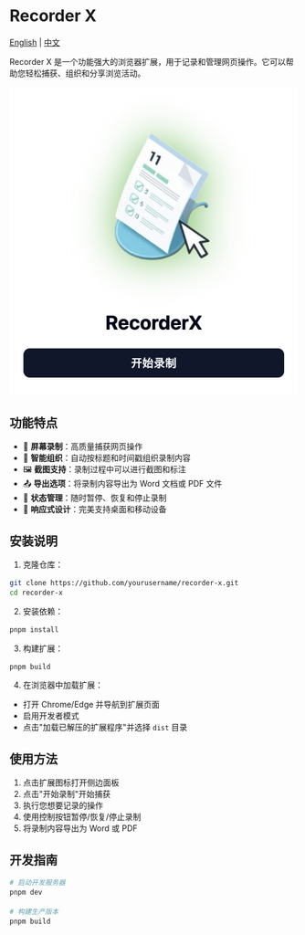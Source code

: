 # Recorder X

[English](README.md#english) | [中文](#chinese)

Recorder X 是一个功能强大的浏览器扩展，用于记录和管理网页操作。它可以帮助您轻松捕获、组织和分享浏览活动。

![Recorder X 截图](assets/image.png)

## 功能特点

- 🎥 **屏幕录制**：高质量捕获网页操作
- 📝 **智能组织**：自动按标题和时间戳组织录制内容
- 🖼️ **截图支持**：录制过程中可以进行截图和标注
- 📤 **导出选项**：将录制内容导出为 Word 文档或 PDF 文件
- 🔄 **状态管理**：随时暂停、恢复和停止录制
- 📱 **响应式设计**：完美支持桌面和移动设备

## 安装说明

1. 克隆仓库：
```bash
git clone https://github.com/yourusername/recorder-x.git
cd recorder-x
```

2. 安装依赖：
```bash
pnpm install
```

3. 构建扩展：
```bash
pnpm build
```

4. 在浏览器中加载扩展：
- 打开 Chrome/Edge 并导航到扩展页面
- 启用开发者模式
- 点击"加载已解压的扩展程序"并选择 `dist` 目录

## 使用方法

1. 点击扩展图标打开侧边面板
2. 点击"开始录制"开始捕获
3. 执行您想要记录的操作
4. 使用控制按钮暂停/恢复/停止录制
5. 将录制内容导出为 Word 或 PDF

## 开发指南

```bash
# 启动开发服务器
pnpm dev

# 构建生产版本
pnpm build
```
